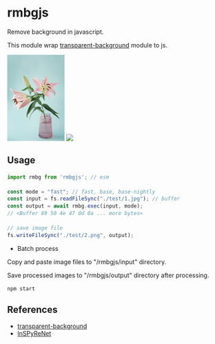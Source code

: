 # rmbgjs

Remove background in javascript.

This module wrap [transparent-background](https://github.com/plemeri/transparent-background) module to js.

<img src="https://raw.githubusercontent.com/shinich39/rmbgjs/main/test/1.jpg" height="200px" /> <img src="https://raw.githubusercontent.com/shinich39/rmbgjs/main/test/2.png" height="200px" />

## Usage

```js
import rmbg from 'rmbgjs'; // esm

const mode = "fast"; // fast, base, base-nightly
const input = fs.readFileSync("./test/1.jpg"); // buffer
const output = await rmbg.exec(input, mode);
// <Buffer 89 50 4e 47 0d 0a ... more bytes>

// save image file
fs.writeFileSync("./test/2.png", output);
```

- Batch process

Copy and paste image files to "/rmbgjs/input" directory.

Save processed images to "/rmbgjs/output" directory after processing.

```console
npm start
```

## References

- [transparent-background](https://github.com/plemeri/transparent-background)
- [InSPyReNet](https://github.com/plemeri/InSPyReNet)